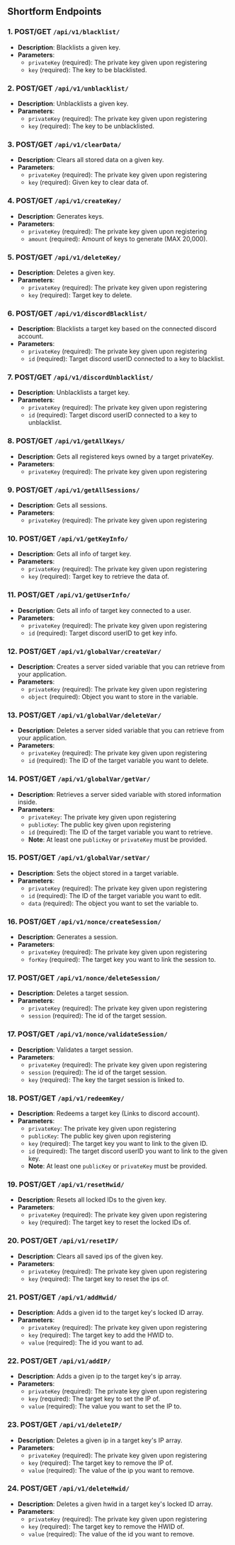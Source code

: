 ## Shortform Endpoints
### 1. POST/GET `/api/v1/blacklist/`
- **Description**: Blacklists a given key.
- **Parameters**:
  - `privateKey` (required): The private key given upon registering
  - `key` (required): The key to be blacklisted.
### 2. POST/GET `/api/v1/unblacklist/`
- **Description**: Unblacklists a given key.
- **Parameters**:
  - `privateKey` (required): The private key given upon registering
  - `key` (required): The key to be unblacklisted.
### 3. POST/GET `/api/v1/clearData/`
- **Description**: Clears all stored data on a given key.
- **Parameters**:
  - `privateKey` (required): The private key given upon registering
  - `key` (required): Given key to clear data of.
### 4. POST/GET `/api/v1/createKey/`
- **Description**: Generates keys.
- **Parameters**:
  - `privateKey` (required): The private key given upon registering
  - `amount` (required): Amount of keys to generate (MAX 20,000).
### 5. POST/GET `/api/v1/deleteKey/`
- **Description**: Deletes a given key.
- **Parameters**:
  - `privateKey` (required): The private key given upon registering
  - `key` (required): Target key to delete.
### 6. POST/GET `/api/v1/discordBlacklist/`
- **Description**: Blacklists a target key based on the connected discord account.
- **Parameters**:
  - `privateKey` (required): The private key given upon registering
  - `id` (required): Target discord userID connected to a key to blacklist.
### 7. POST/GET `/api/v1/discordUnblacklist/`
- **Description**: Unblacklists a target key.
- **Parameters**:
  - `privateKey` (required): The private key given upon registering
  - `id` (required): Target discord userID connected to a key to unblacklist.
### 8. POST/GET `/api/v1/getAllKeys/`
- **Description**: Gets all registered keys owned by a target privateKey.
- **Parameters**:
  - `privateKey` (required): The private key given upon registering
### 9. POST/GET `/api/v1/getAllSessions/`
- **Description**: Gets all sessions.
- **Parameters**:
  - `privateKey` (required): The private key given upon registering
### 10. POST/GET `/api/v1/getKeyInfo/`
- **Description**: Gets all info of target key.
- **Parameters**:
  - `privateKey` (required): The private key given upon registering
  - `key` (required): Target key to retrieve the data of.
### 11. POST/GET `/api/v1/getUserInfo/`
- **Description**: Gets all info of target key connected to a user.
- **Parameters**:
  - `privateKey` (required): The private key given upon registering
  - `id` (required): Target discord userID to get key info.
### 12. POST/GET `/api/v1/globalVar/createVar/`
- **Description**: Creates a server sided variable that you can retrieve from your application.
- **Parameters**:
  - `privateKey` (required): The private key given upon registering
  - `object` (required): Object you want to store in the variable.
### 13. POST/GET `/api/v1/globalVar/deleteVar/`
- **Description**: Deletes a server sided variable that you can retrieve from your application.
- **Parameters**:
  - `privateKey` (required): The private key given upon registering
  - `id` (required): The ID of the target variable you want to delete.
### 14. POST/GET `/api/v1/globalVar/getVar/`
- **Description**: Retrieves a server sided variable with stored information inside.
- **Parameters**:
  - `privateKey`: The private key given upon registering
  - `publicKey`: The public key given upon registering
  - `id` (required): The ID of the target variable you want to retrieve.
  - **Note**: At least one `publicKey` or `privateKey` must be provided.
### 15. POST/GET `/api/v1/globalVar/setVar/`
- **Description**: Sets the object stored in a target variable.
- **Parameters**:
  - `privateKey` (required): The private key given upon registering
  - `id` (required): The ID of the target variable you want to edit.
  - `data` (required): The object you want to set the variable to.
### 16. POST/GET `/api/v1/nonce/createSession/`
- **Description**: Generates a session.
- **Parameters**:
  - `privateKey` (required): The private key given upon registering
  - `forKey` (required): The target key you want to link the session to.
### 17. POST/GET `/api/v1/nonce/deleteSession/`
- **Description**: Deletes a target session.
- **Parameters**:
  - `privateKey` (required): The private key given upon registering
  - `session` (required): The id of the target session.
### 17. POST/GET `/api/v1/nonce/validateSession/`
- **Description**: Validates a target session.
- **Parameters**:
  - `privateKey` (required): The private key given upon registering
  - `session` (required): The id of the target session.
  - `key` (required): The key the target session is linked to.
### 18. POST/GET `/api/v1/redeemKey/`
- **Description**: Redeems a target key (Links to discord account).
- **Parameters**:
  - `privateKey`: The private key given upon registering
  - `publicKey`: The public key given upon registering
  - `key` (required): The target key you want to link to the given ID.
  - `id` (required): The target discord userID you want to link to the given key.
  - **Note**: At least one `publicKey` or `privateKey` must be provided.
### 19. POST/GET `/api/v1/resetHwid/`
- **Description**: Resets all locked IDs to the given key.
- **Parameters**:
  - `privateKey` (required): The private key given upon registering
  - `key` (required): The target key to reset the locked IDs of.
### 20. POST/GET `/api/v1/resetIP/`
- **Description**: Clears all saved ips of the given key.
- **Parameters**:
  - `privateKey` (required): The private key given upon registering
  - `key` (required): The target key to reset the ips of.
### 21. POST/GET `/api/v1/addHwid/`
- **Description**: Adds a given id to the target key's locked ID array.
- **Parameters**:
  - `privateKey` (required): The private key given upon registering
  - `key` (required): The target key to add the HWID to.
  - `value` (required): The id you want to ad.
### 22. POST/GET `/api/v1/addIP/`
- **Description**: Adds a given ip to the target key's ip array.
- **Parameters**:
  - `privateKey` (required): The private key given upon registering
  - `key` (required): The target key to set the IP of.
  - `value` (required): The value you want to set the IP to.
### 23. POST/GET `/api/v1/deleteIP/`
- **Description**: Deletes a given ip in a target key's IP array.
- **Parameters**:
  - `privateKey` (required): The private key given upon registering
  - `key` (required): The target key to remove the IP of.
  - `value` (required): The value of the ip you want to remove.
### 24. POST/GET `/api/v1/deleteHwid/`
- **Description**: Deletes a given hwid in a target key's locked ID array.
- **Parameters**:
  - `privateKey` (required): The private key given upon registering
  - `key` (required): The target key to remove the HWID of.
  - `value` (required): The value of the id you want to remove.
